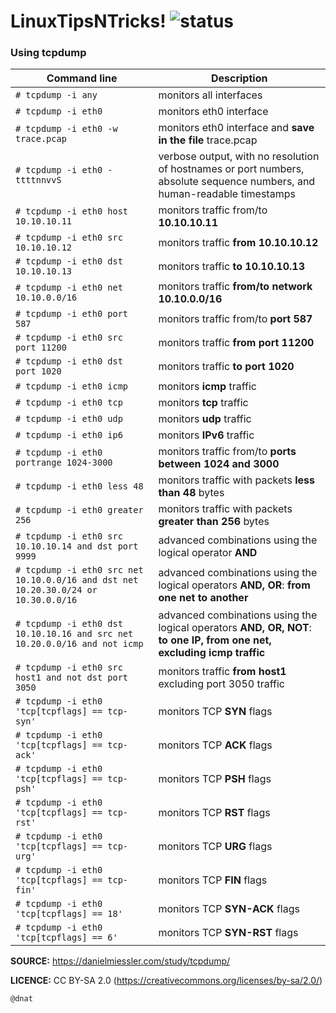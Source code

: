 
# LinuxTipsNTricks! ![status](https://img.shields.io/readthedocs/pip.svg)
### Using tcpdump ###

| Command line | Description |
| --- | --- |
| `# tcpdump -i any` | monitors all interfaces |
| `# tcpdump -i eth0` | monitors eth0 interface |
| `# tcpdump -i eth0 -w trace.pcap` | monitors eth0 interface and **save in the file** trace.pcap |
| `# tcpdump -i eth0 -ttttnnvvS` | verbose output, with no resolution of hostnames or port numbers, absolute sequence numbers, and human-readable timestamps |
| `# tcpdump -i eth0 host 10.10.10.11` | monitors traffic from/to **10.10.10.11** |
| `# tcpdump -i eth0 src 10.10.10.12` | monitors traffic **from 10.10.10.12** |
| `# tcpdump -i eth0 dst 10.10.10.13` | monitors traffic **to 10.10.10.13** |
| `# tcpdump -i eth0 net 10.10.0.0/16` | monitors traffic **from/to network 10.10.0.0/16** |
| `# tcpdump -i eth0 port 587` | monitors traffic from/to **port 587** |
| `# tcpdump -i eth0 src port 11200` | monitors traffic **from port 11200** |
| `# tcpdump -i eth0 dst port 1020` | monitors traffic **to port 1020** |
| `# tcpdump -i eth0 icmp` | monitors **icmp** traffic|
| `# tcpdump -i eth0 tcp` | monitors **tcp** traffic|
| `# tcpdump -i eth0 udp` | monitors **udp** traffic|
| `# tcpdump -i eth0 ip6` | monitors **IPv6** traffic|
| `# tcpdump -i eth0 portrange 1024-3000 ` | monitors traffic from/to **ports between 1024 and 3000** |
| `# tcpdump -i eth0 less 48` | monitors traffic with packets **less than 48** bytes |
| `# tcpdump -i eth0 greater 256` | monitors traffic with packets **greater than 256** bytes |
| `# tcpdump -i eth0 src 10.10.10.14 and dst port 9999` | advanced combinations using the logical operator **AND** |
| `# tcpdump -i eth0 src net 10.10.0.0/16 and dst net 10.20.30.0/24 or 10.30.0.0/16` | advanced combinations using the logical operators **AND, OR**: __from one net to another__ |
| `# tcpdump -i eth0 dst 10.10.10.16 and src net 10.20.0.0/16 and not icmp` | advanced combinations using the logical operators **AND, OR, NOT**: __to one IP, from one net, excluding icmp traffic__  |
| `# tcpdump -i eth0 src host1 and not dst port 3050` | monitors traffic **from host1** excluding port 3050 traffic |
| `# tcpdump -i eth0 'tcp[tcpflags] == tcp-syn'` | monitors TCP **SYN** flags |
| `# tcpdump -i eth0 'tcp[tcpflags] == tcp-ack'` | monitors TCP **ACK** flags |
| `# tcpdump -i eth0 'tcp[tcpflags] == tcp-psh'` | monitors TCP **PSH** flags |
| `# tcpdump -i eth0 'tcp[tcpflags] == tcp-rst'` | monitors TCP **RST** flags |
| `# tcpdump -i eth0 'tcp[tcpflags] == tcp-urg'` | monitors TCP **URG** flags |
| `# tcpdump -i eth0 'tcp[tcpflags] == tcp-fin'` | monitors TCP **FIN** flags |
| `# tcpdump -i eth0 'tcp[tcpflags] == 18'` | monitors TCP **SYN-ACK** flags |
| `# tcpdump -i eth0 'tcp[tcpflags] == 6'` | monitors TCP **SYN-RST** flags |


**SOURCE:** https://danielmiessler.com/study/tcpdump/

**LICENCE:** CC BY-SA 2.0 (https://creativecommons.org/licenses/by-sa/2.0/)

```
@dnat
```


